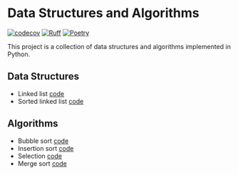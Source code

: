 # Data Structures and Algorithms

[![codecov](https://codecov.io/github/romankurakin/data-structures-and-algorithms/graph/badge.svg?token=IECMLH4KLT)](https://codecov.io/github/romankurakin/data-structures-and-algorithms)
[![Ruff](https://img.shields.io/endpoint?url=https://raw.githubusercontent.com/astral-sh/ruff/main/assets/badge/v2.json)](https://github.com/astral-sh/ruff)
[![Poetry](https://img.shields.io/endpoint?url=https://python-poetry.org/badge/v0.json)](https://github.com/python-poetry/poetry)

This project is a collection of data structures and algorithms implemented in Python.

## Data Structures

- Linked list [code](/data_structures_and_algorithms/linked_list.py)
- Sorted linked list [code](/data_structures_and_algorithms/linked_list.py)

## Algorithms

- Bubble sort [code](/data_structures_and_algorithms/sort.py)
- Insertion sort [code](/data_structures_and_algorithms/sort.py)
- Selection [code](/data_structures_and_algorithms/sort.py)
- Merge sort [code](/data_structures_and_algorithms/sort.py)
